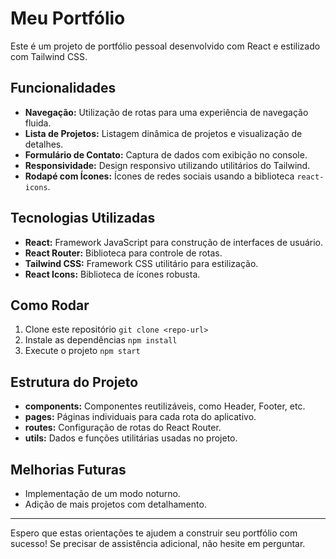 # Meu Portfólio

Este é um projeto de portfólio pessoal desenvolvido com React e estilizado com Tailwind CSS.

## Funcionalidades

- **Navegação:** Utilização de rotas para uma experiência de navegação fluida.
- **Lista de Projetos:** Listagem dinâmica de projetos e visualização de detalhes.
- **Formulário de Contato:** Captura de dados com exibição no console.
- **Responsividade:** Design responsivo utilizando utilitários do Tailwind.
- **Rodapé com Ícones:** Ícones de redes sociais usando a biblioteca `react-icons`.

## Tecnologias Utilizadas

- **React:** Framework JavaScript para construção de interfaces de usuário.
- **React Router:** Biblioteca para controle de rotas.
- **Tailwind CSS:** Framework CSS utilitário para estilização.
- **React Icons:** Biblioteca de ícones robusta.

## Como Rodar

1. Clone este repositório `git clone <repo-url>`
2. Instale as dependências `npm install`
3. Execute o projeto `npm start`

## Estrutura do Projeto

- **components:** Componentes reutilizáveis, como Header, Footer, etc.
- **pages:** Páginas individuais para cada rota do aplicativo.
- **routes:** Configuração de rotas do React Router.
- **utils:** Dados e funções utilitárias usadas no projeto.

## Melhorias Futuras

- Implementação de um modo noturno.
- Adição de mais projetos com detalhamento.

---

Espero que estas orientações te ajudem a construir seu portfólio com sucesso! Se precisar de assistência adicional, não hesite em perguntar.
